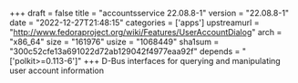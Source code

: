 +++
draft = false
title = "accountsservice 22.08.8-1"
version = "22.08.8-1"
date = "2022-12-27T21:48:15"
categories = ['apps']
upstreamurl = "http://www.fedoraproject.org/wiki/Features/UserAccountDialog"
arch = "x86_64"
size = "161976"
usize = "1068449"
sha1sum = "300c52cfe13a691022d72ab129042f4977eaa92f"
depends = "['polkit>=0.113-6']"
+++
D-Bus interfaces for querying and manipulating user account information